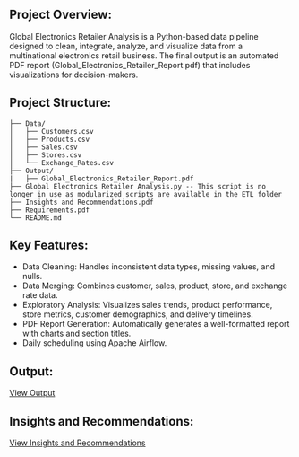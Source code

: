 ## Project Overview:
Global Electronics Retailer Analysis is a Python-based data pipeline designed to clean, integrate, analyze, and visualize data from a multinational electronics retail business. The final output is an automated PDF report (Global_Electronics_Retailer_Report.pdf) that includes visualizations for decision-makers.

## Project Structure:
```
├── Data/
│   ├── Customers.csv
│   ├── Products.csv
│   ├── Sales.csv
│   ├── Stores.csv
│   └── Exchange_Rates.csv
├── Output/
|   ├── Global_Electronics_Retailer_Report.pdf
├── Global Electronics Retailer Analysis.py -- This script is no longer in use as modularized scripts are available in the ETL folder
├── Insights and Recommendations.pdf
├── Requirements.pdf
└── README.md
```

## Key Features:
- Data Cleaning: Handles inconsistent data types, missing values, and nulls.
- Data Merging: Combines customer, sales, product, store, and exchange rate data.
- Exploratory Analysis: Visualizes sales trends, product performance, store metrics, customer demographics, and delivery timelines.
- PDF Report Generation: Automatically generates a well-formatted report with charts and section titles.
- Daily scheduling using Apache Airflow.

## Output:
[View Output](Output/Global_Electronics_Retailer_Report.pdf)


## Insights and Recommendations:
[View Insights and Recommendations](Insights%20and%20Recommendations.pdf)
